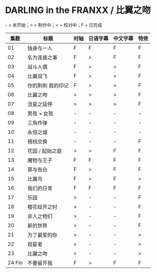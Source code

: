 # DARLING in the FRANXX / 比翼之吻

\- = 未开始；> = 制作中；< = 校对中；F = 已完成

| 集数   | 标题              | 时轴 | 日语字幕 | 中文字幕 | 特效 |
| ------ | ----------------- | ---- | -------- | -------- | ---- |
| 01     | 独身与一人        | F    | F        | F        | F    |
| 02     | 名为连接之事      | F    | >        | F        | F    |
| 03     | 战斗人偶          | F    | >        | >        | F    |
| 04     | 比翼双飞          | F    | >        | >        | F    |
| 05     | 你的荆刺 我的印记 | F    | >        | >        | F    |
| 06     | 比翼之吻          | >    | >        | >        | F    |
| 07     | 流星之延停        | >    | >        | >        | F    |
| 08     | 男孩 × 女孩       | -    | -        | -        | -    |
| 09     | 三角炸弹          | -    | -        | -        | -    |
| 10     | 永恒之城          | -    | -        | -        | -    |
| 11     | 搭档交换          | -    | -        | -        | F    |
| 12     | 花园 / 起始之庭   | >    | >        | F        | F    |
| 13     | 魔物与王子        | F    | F        | F        | F    |
| 14     | 罪与告白          | F    | >        | F        | F    |
| 15     | 比翼鸟            | F    | >        | F        | >    |
| 16     | 我们的日常        | F    | F        | F        | F    |
| 17     | 乐园              | >    | -        | -        | F    |
| 18     | 樱花绽开之时      | >    | -        | -        | F    |
| 19     | 非人之物们        | >    | -        | -        | F    |
| 20     | 新的世界          | >    | -        | -        | F    |
| 21     | 为了最爱的你      | >    | -        | -        | >    |
| 22     | 观星者            | >    | -        | -        | >    |
| 23     | 比翼之吻          | >    | -        | -        | >    |
| 24 Fin | 不要留开我        | F    | >        | F        | F    |


